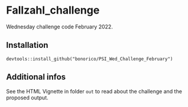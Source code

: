 # Fallzahl_challenge

Wednesday challenge code February 2022.

## Installation
`devtools::install_github("bonorico/PSI_Wed_Challenge_February")`

## Additional infos
See the HTML Vignette in folder `out` to read about the challenge and the proposed output.

